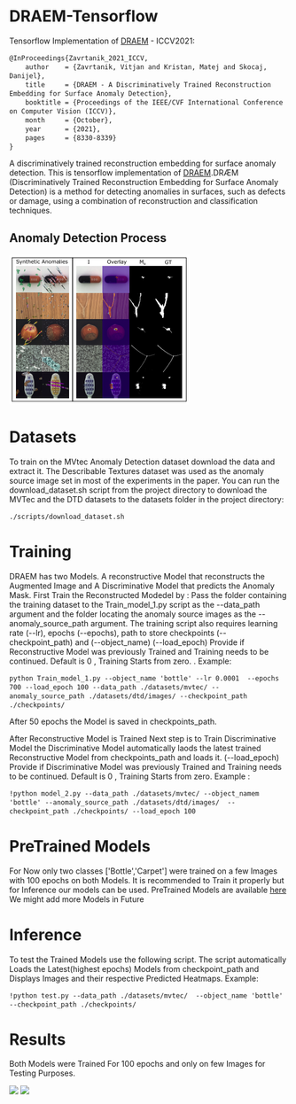 # DRAEM-Tensorflow
Tensorflow Implementation of [DRAEM](https://openaccess.thecvf.com/content/ICCV2021/papers/Zavrtanik_DRAEM_-_A_Discriminatively_Trained_Reconstruction_Embedding_for_Surface_Anomaly_ICCV_2021_paper.pdf) - ICCV2021:

```
@InProceedings{Zavrtanik_2021_ICCV,
    author    = {Zavrtanik, Vitjan and Kristan, Matej and Skocaj, Danijel},
    title     = {DRAEM - A Discriminatively Trained Reconstruction Embedding for Surface Anomaly Detection},
    booktitle = {Proceedings of the IEEE/CVF International Conference on Computer Vision (ICCV)},
    month     = {October},
    year      = {2021},
    pages     = {8330-8339}
}
```

A discriminatively trained reconstruction embedding for surface anomaly detection.
This is tensorflow implementation of [DRAEM](https://arxiv.org/pdf/2108.07610v2.pdf).DRÆM (Discriminatively Trained Reconstruction Embedding for Surface Anomaly Detection) is a method for detecting anomalies in surfaces, 
such as defects or damage, using a combination of reconstruction and classification techniques.
## Anomaly Detection Process
![](https://github.com/farazBhatti/DRAEM-Tensoflow/blob/main/images/result.png)

# Datasets
To train on the MVtec Anomaly Detection dataset download the data and extract it. The Describable Textures dataset was used as the anomaly source image set in most of the experiments in the paper. You can run the download_dataset.sh script from the project directory to download the MVTec and the DTD datasets to the datasets folder in the project directory:
```
./scripts/download_dataset.sh

```

# Training
DRAEM has two Models. A reconstructive Model that reconstructs the Augmented Image and A Discriminative Model that predicts the Anomaly Mask.
First Train the Reconstructed Modedel by :
Pass the folder containing the training dataset to the Train_model_1.py script as the --data_path argument and the folder locating the anomaly source images as the --anomaly_source_path argument. The training script also requires learning rate (--lr), epochs (--epochs), path to store checkpoints (--checkpoint_path) and (--object_name) (--load_epoch)  Provide if Reconstructive Model was previously Trained and Training needs to be continued. Default is 0 , Training Starts from zero.
. Example:

```
python Train_model_1.py --object_name 'bottle' --lr 0.0001  --epochs 700 --load_epoch 100 --data_path ./datasets/mvtec/ --anomaly_source_path ./datasets/dtd/images/ --checkpoint_path ./checkpoints/ 
```
 After 50 epochs the Model is saved in checkpoints_path.
 
 After Reconstructive Model is Trained Next step is to Train Discriminative Model the Discriminative Model automatically laods the latest trained Reconstructive Model from checkpoints_path and loads it.
 (--load_epoch) Provide if Discriminative Model was previously Trained and Training needs to be continued. Default is 0 , Training Starts from zero.
 Example :
 
 ```
 !python model_2.py --data_path ./datasets/mvtec/ --object_namem 'bottle' --anomaly_source_path ./datasets/dtd/images/  --checkpoint_path ./checkpoints/ --load_epoch 100
 ```
 
 # PreTrained Models
 
 For Now only two classes ['Bottle','Carpet'] were trained on a few Images with 100 epochs on both Models. It is recommended to Train it properly but for Inference
 our models can be used.
 PreTrained Models are available [here](https://drive.google.com/file/d/1jP52vmQCJ27jfHNieZD3Bc56vm0Gb9wc/view?usp=share_link)
 We might add more Models in Future
 
 
 # Inference 
 To test the Trained Models use the following script. The script automatically Loads the Latest(highest epochs) Models from checkpoint_path and Displays Images and their respective Predicted Heatmaps.
 Example:
 
  ```
!python test.py --data_path ./datasets/mvtec/  --object_name 'bottle'  --checkpoint_path ./checkpoints/
 ```
 
 # Results
 Both Models were Trained For 100 epochs and only on few Images for Testing Purposes.
 
 ![](https://github.com/hamzakhalil798/DRAEM-Tensoflow/blob/main/images/result_1.PNG)
 ![](https://github.com/hamzakhalil798/DRAEM-Tensoflow/blob/main/images/result_2.PNG)
 
